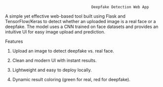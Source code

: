                                            Deepfake Detection Web App


A simple yet effective web-based tool built using Flask and TensorFlow/Keras to detect whether an uploaded image is a real face or a deepfake. The model uses a CNN trained on face datasets and provides an intuitive UI for easy image upload and prediction.

Features

1. Upload an image to detect deepfake vs. real face.

2. Clean and modern UI with instant results.

3. Lightweight and easy to deploy locally.

4. Dynamic result coloring (green for real, red for deepfake).

